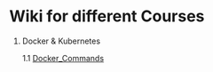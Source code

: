 # Wiki for different Courses

1. Docker & Kubernetes

    1.1 [Docker_Commands](https://kn0rr.github.io/documentation/Docker_Commands)  
